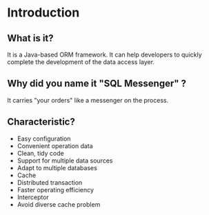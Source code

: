 # Introduction
## What is it?
It is a Java-based ORM framework. It can help developers to quickly complete the development of the data access layer.
## Why did you name it "SQL Messenger" ?
It carries "your orders" like a messenger on the process.
## Characteristic?
* Easy configuration
* Convenient operation data
* Clean, tidy code
* Support for multiple data sources
* Adapt to multiple databases
* Cache
* Distributed transaction
* Faster operating efficiency
* Interceptor
* Avoid diverse cache problem
